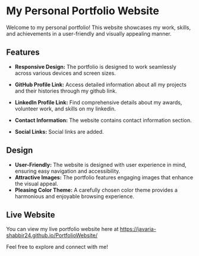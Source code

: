 # My Personal Portfolio Website

Welcome to my personal portfolio! This website showcases my work, skills, and achievements in a user-friendly and visually appealing manner.

## Features

- **Responsive Design:** The portfolio is designed to work seamlessly across various devices and screen sizes.

- **GitHub Profile Link:** Access detailed information about all my projects and their histories through my github link.

- **LinkedIn Profile Link:** Find comprehensive details about my awards, volunteer work, and skills on my linkedin.

- **Contact Information:** The website contains contact information section.
- **Social Links:** Social links are added.

## Design

- **User-Friendly:** The website is designed with user experience in mind, ensuring easy navigation and accessibility.
- **Attractive Images:** The portfolio features engaging images that enhance the visual appeal.
- **Pleasing Color Theme:** A carefully chosen color theme provides a harmonious and enjoyable browsing experience.

## Live Website

You can view my live portfolio website here at https://javaria-shabbir24.github.io/PortfolioWebsite/ 

Feel free to explore and connect with me!
